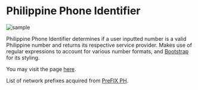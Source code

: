 # Philippine Phone Identifier
![sample](https://user-images.githubusercontent.com/65208909/226170449-00217a5e-7413-4aaf-b199-8cd920f0a45e.png)

Philippine Phone Identifier determines if a user inputted number is a valid Philippine number and returns its respective service provider. Makes use of regular expressions to account for various number formats, and [Bootstrap](https://getbootstrap.com/) for its styling.

You may visit the page [here](https://monkonius.github.io/ph-phone-identifier/).

List of network prefixes acquired from [PreFIX PH](https://www.prefix.ph/prefixes/2023-complete-list-of-philippine-mobile-network-prefixes/).
